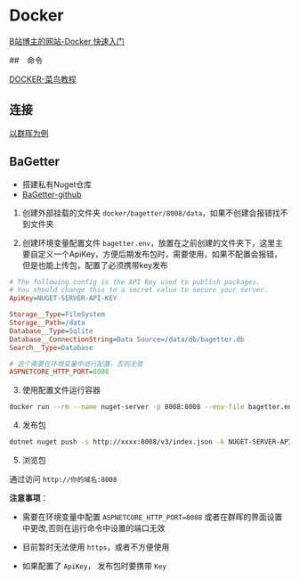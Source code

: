 # Docker

[B站博主的网站-Docker 快速入门](https://docker.easydoc.net/doc/81170005/cCewZWoN/lTKfePfP)

##　命令

[DOCKER-菜鸟教程](https://www.runoob.com/docker/docker-container-usage.html)

## 连接

[以群晖为例](../synology/synology.md#powershell-连接)


## BaGetter

- 搭建私有Nuget仓库
- [BaGetter-github](https://github.com/bagetter/BaGetter)

1. 创建外部挂载的文件夹 `docker/bagetter/8008/data`，如果不创建会报错找不到文件夹

2. 创建环境变量配置文件 `bagetter.env`，放置在之前创建的文件夹下，这里主要自定义一个ApiKey，方便后期发布包时，需要使用，如果不配置会报错，但是也能上传包，配置了必须携带key发布

```ini
# The following config is the API Key used to publish packages.
# You should change this to a secret value to secure your server.
ApiKey=NUGET-SERVER-API-KEY

Storage__Type=FileSystem
Storage__Path=/data
Database__Type=Sqlite
Database__ConnectionString=Data Source=/data/db/bagetter.db
Search__Type=Database

# 这个需要在环境变量中进行配置，否则无效
ASPNETCORE_HTTP_PORT=8008
```

3. 使用配置文件运行容器

```bash
docker run --rm --name nuget-server -p 8008:8008 --env-file bagetter.env -v "/vulome2/docker/bagetter/8008/data:/data" bagetter/bagetter:latest
```


4. 发布包

```bash
dotnet nuget push -s http://xxxx:8008/v3/index.json -k NUGET-SERVER-API-KEY package.1.0.0.nupkg

```


5. 浏览包

通过访问 `http://你的域名:8008`




**注意事项**：

- 需要在环境变量中配置 `ASPNETCORE_HTTP_PORT=8008` 或者在群晖的界面设置中更改,否则在运行命令中设置的端口无效

- 目前暂时无法使用 `https`，或者不方便使用

- 如果配置了 `ApiKey`， 发布包时要携带 `Key`

